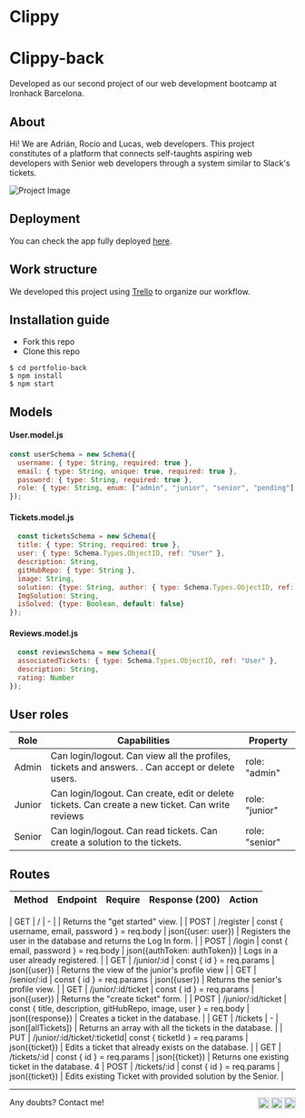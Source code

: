 # Clippy

# Clippy-back
Developed as our second project of our web development bootcamp at Ironhack Barcelona.

## About
Hi! We are Adrián, Rocío and Lucas, web developers. This project constitutes of a platform that connects self-taughts aspiring web developers with Senior web developers through a system similar to Slack's tickets. 

![Project Image](https://i.imgur.com/6k3J5gW.png "Project Image")

## Deployment
You can check the app fully deployed [here](https://clippy1.fly.dev/).

## Work structure
We developed this project using [Trello](https://trello.com/home) to organize our workflow.

## Installation guide
- Fork this repo
- Clone this repo 

```shell
$ cd portfolio-back
$ npm install
$ npm start
```

## Models
#### User.model.js
```js
const userSchema = new Schema({
  username: { type: String, required: true },
  email: { type: String, unique: true, required: true },
  password: { type: String, required: true },
  role: { type: String, enum: ["admin", "junior", "senior", "pending"]
});
```
#### Tickets.model.js
```js
  const ticketsSchema = new Schema({
  title: { type: String, required: true },
  user: { type: Schema.Types.ObjectID, ref: "User" },
  description: String,
  gitHubRepo: { type: String },
  image: String,
  solution: {type: String, author: { type: Schema.Types.ObjectID, ref: "User" }},
  ImgSolution: String,
  isSolved: {type: Boolean, default: false}
});
```
#### Reviews.model.js
```js
  const reviewsSchema = new Schema({
  associatedTickets: { type: Schema.Types.ObjectID, ref: "User" },
  description: String,
  rating: Number
});
````


## User roles
| Role  | Capabilities                                                                                                                               | Property       |
| :---: | ------------------------------------------------------------------------------------------------------------------------------------------ | -------------- |
| Admin  | Can login/logout. Can view all the profiles, tickets and answers. . Can accept or delete users.                                                                   | role: "admin" |
| Junior | Can login/logout. Can create, edit or delete tickets. Can create a new ticket. Can write reviews | role: "junior"  |
| Senior | Can login/logout. Can read tickets. Can create a solution to the tickets.| role: "senior"  |

## Routes
| Method | Endpoint                    | Require                                             | Response (200)                                                        | Action                                                                    |
| :----: | --------------------------- | --------------------------------------------------- |---------------------------------------------------------------------- | ------------------------------------------------------------------------- |

| GET    | /                           | -                                                   |                                                                       | Returns the "get started" view. |
| POST   | /register                     | const { username, email, password } = req.body      | json({user: user})                                                    | Registers the user in the database and returns the Log In form.        |
| POST   | /login                      | const { email, password } = req.body                | json({authToken: authToken})                                          | Logs in a user already registered.                                        |
| GET    | /junior/:id                 | const { id } = req.params                           | json({user})                                                          | Returns the view of the junior's profile view |
| GET    | /senior/:id                 | const { id } = req.params                           | json({user})                                                          | Returns the senior's profile view.                         |
| GET    | /junior/:id/ticket          | const { id } = req.params                           | json({user})                                                          | Returns the "create ticket" form.                  |
| POST   | /junior/:id/ticket          | const { title, description, gitHubRepo, image, user } = req.body | json({response})                                         | Creates a ticket in the database.                                 |
| GET   | /tickets                     | -                                                   | json([allTickets])                                                    | Returns an array with all the tickets in the database.                                 |
| PUT    | /junior/:id/ticket/:ticketId| const { ticketId } = req.params                     | json({ticket})                                                        | Edits a ticket that already exists on the database.               |
| GET   | /tickets/:id                 |    const { id } = req.params                        | json({ticket})                                                        | Returns one existing ticket in the database.            4
| POST   | /tickets/:id                |    const { id } = req.params                        | json({ticket})                                                        | Edits existing Ticket with provided solution by the Senior.                                 |
                      

---

Any doubts? Contact me!
<a href="https://www.behance.net/afabregasm"><img align="right" width="20px" src="https://www.linkedin.com/in/admartinbarcelo/" alt="Adrian's LinkedIn" /></a>
<a href="https://www.linkedin.com/in/afabregasm"><img align="right" width="20px" src="https://simpleicons.now.sh/linkedin/495f7e" alt="Lucas's LinkedIn" /></a>
<a href="mailto:contact@afabregasm.com"><img align="right" width="20px" src="https://www.linkedin.com/in/rociosalgadof/" alt="Rocio's LinkedIn" /></a>
